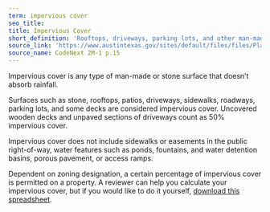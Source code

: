 ```yaml
---
term: impervious cover
seo_title: 
title: Impervious Cover
short_definition: 'Rooftops, driveways, parking lots, and other man-made or stone surfaces that keep water from being absorbed into the ground.'
source_link: 'https://www.austintexas.gov/sites/default/files/files/Planning/CodeNEXT/ALDC_PRD_23_LandDevelopmentCode_Combined_2017_0130_web.pdf'
source_name: CodeNext 2M-1 p.15
---
```



Impervious cover is any type of man-made or stone surface that doesn’t absorb rainfall.

Surfaces such as stone, rooftops, patios, driveways, sidewalks, roadways, parking lots, and some decks are considered impervious cover. Uncovered wooden decks and unpaved sections of driveways count as 50% impervious cover.

Impervious cover does not include sidewalks or easements in the public right-of-way, water features such as ponds, fountains, and water detention basins, porous pavement, or access ramps.

Dependent on zoning designation, a certain percentage of impervious cover is permitted on a property. A reviewer can help you calculate your impervious cover, but if you would like to do it yourself, [download this spreadsheet](https://www.austintexas.gov/sites/default/files/files/Planning/Residential/Calculation_aid.xls).

&nbsp;